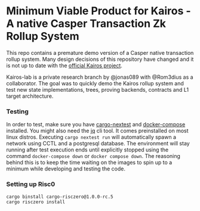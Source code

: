 # Minimum Viable Product for Kairos - A native Casper Transaction Zk Rollup System
This repo contains a premature demo version of a Casper native transaction rollup system. Many design decisions of this repository have changed and it is not up to date with the [official Kairos project](https://github.com/cspr-rad/kairos). 

Kairos-lab is a private research branch by @jonas089 with @Rom3dius as a collaborator. The goal was to quickly demo the Kairos rollup system and test new state implementations, trees, proving backends, contracts and L1 target architecture. 

### Testing
In order to test, make sure you have [cargo-nextest](https://nexte.st) and [docker-compose](https://docs.docker.com/compose/install/#scenario-two-install-the-compose-plugin) installed.
You might also need the [jq](https://jqlang.github.io/jq/) cli tool. It comes preinstalled on most linux distros.
Executing `cargo nextest run` will automatically spawn a network using CCTL and a postgresql database.
The environment will stay running after test execution ends until explicitly stopped using the command `docker-compose down` or `docker compose down`. The reasoning behind this is to keep the time waiting on the images to spin up to a minimum while developing and testing the code.

### Setting up Risc0

```
cargo binstall cargo-risczero@1.0.0-rc.5
cargo risczero install
```